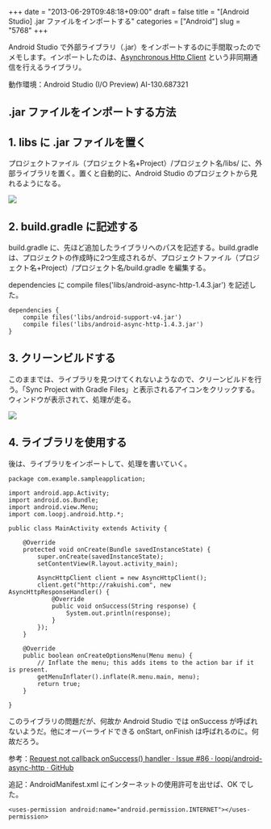 +++
date = "2013-06-29T09:48:18+09:00"
draft = false
title = "[Android Studio] .jar ファイルをインポートする"
categories = ["Android"]
slug = "5768"
+++

Android Studio で外部ライブラリ（.jar）をインポートするのに手間取ったのでメモします。インポートしたのは、[Asynchronous Http Client](http://loopj.com/android-async-http/) という非同期通信を行えるライブラリ。

動作環境：Android Studio (I/O Preview) AI-130.687321

## .jar ファイルをインポートする方法

## 1. libs に .jar ファイルを置く

プロジェクトファイル（プロジェクト名+Project）/プロジェクト名/libs/ に、外部ライブラリを置く。置くと自動的に、Android Studio のプロジェクトから見れるようになる。

![](/images/2013/06/5768_1.png)

## 2. build.gradle に記述する

build.gradle に、先ほど追加したライブラリへのパスを記述する。build.gradle は、プロジェクトの作成時に2つ生成されるが、プロジェクトファイル（プロジェクト名+Project）/プロジェクト名/build.gradle を編集する。

dependencies に compile files('libs/android-async-http-1.4.3.jar') を記述した。

```
dependencies {
    compile files('libs/android-support-v4.jar')
    compile files('libs/android-async-http-1.4.3.jar')
}
```

## 3. クリーンビルドする

このままでは、ライブラリを見つけてくれないようなので、クリーンビルドを行う。「Sync Project with Gradle Files」と表示されるアイコンをクリックする。ウィンドウが表示されて、処理が走る。

![](/images/2013/06/5768_2.png)

## 4. ライブラリを使用する

後は、ライブラリをインポートして、処理を書いていく。

```
package com.example.sampleapplication;

import android.app.Activity;
import android.os.Bundle;
import android.view.Menu;
import com.loopj.android.http.*;

public class MainActivity extends Activity {

    @Override
    protected void onCreate(Bundle savedInstanceState) {
        super.onCreate(savedInstanceState);
        setContentView(R.layout.activity_main);

        AsyncHttpClient client = new AsyncHttpClient();
        client.get("http://rakuishi.com", new AsyncHttpResponseHandler() {
            @Override
            public void onSuccess(String response) {
                System.out.println(response);
            }
        });
    }

    @Override
    public boolean onCreateOptionsMenu(Menu menu) {
        // Inflate the menu; this adds items to the action bar if it is present.
        getMenuInflater().inflate(R.menu.main, menu);
        return true;
    }

}
```

このライブラリの問題だが、何故か Android Studio では onSuccess が呼ばれないようだ。他にオーバーライドできる onStart, onFinish は呼ばれるのに。何故だろう。

参考：[Request not callback onSuccess() handler · Issue #86 · loopj/android-async-http · GitHub](https://github.com/loopj/android-async-http/issues/86)

追記：AndroidManifest.xml にインターネットの使用許可を出せば、OK でした。

```
<uses-permission android:name="android.permission.INTERNET"></uses-permission>
```

